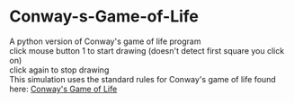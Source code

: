 # Conway-s-Game-of-Life
A python version of Conway's game of life program
<br/>
click mouse button 1 to start drawing (doesn't detect first square you click on) 
<br/>
click again to stop drawing
<br/>
This simulation uses the standard rules for Conway's game of life found here: [Conway's Game of Life](https://en.wikipedia.org/wiki/Conway%27s_Game_of_Life)
